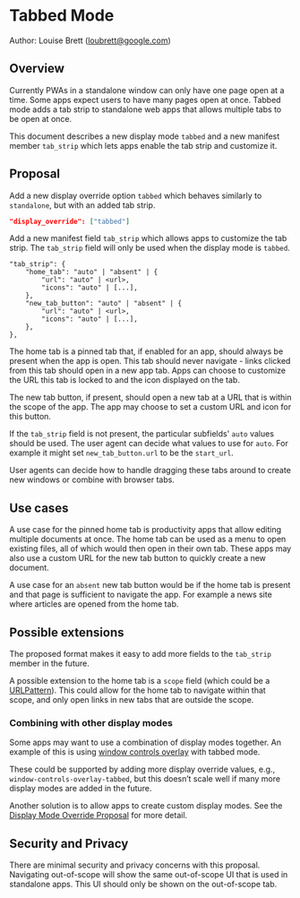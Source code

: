 # Tabbed Mode

Author: Louise Brett (loubrett@google.com)

## Overview

Currently PWAs in a standalone window can only have one page open at a time. Some apps expect users to have many pages open at once. Tabbed mode adds a tab strip to standalone web apps that allows multiple tabs to be open at once.

This document describes a new display mode `tabbed` and a new manifest member `tab_strip` which lets apps enable the tab strip and customize it.

## Proposal

Add a new display override option `tabbed` which behaves similarly to `standalone`, but with an added tab strip.

```json
"display_override": ["tabbed"]
```

Add a new manifest field `tab_strip` which allows apps to customize the tab strip. The `tab_strip` field will only be used when the display mode is `tabbed`.

```
"tab_strip": {
    "home_tab": "auto" | "absent" | {
        "url": "auto" | <url>,
        "icons": "auto" | [...],
    },
    "new_tab_button": "auto" | "absent" | {
        "url": "auto" | <url>,
        "icons": "auto" | [...],
    },
},
```

The home tab is a pinned tab that, if enabled for an app, should always be present when the app is open. This tab should never navigate - links clicked from this tab should open in a new app tab. Apps can choose to customize the URL this tab is locked to and the icon displayed on the tab.

The new tab button, if present, should open a new tab at a URL that is within the scope of the app. The app may choose to set a custom URL and icon for this button.

If the `tab_strip` field is not present, the particular subfields' `auto` values should be used. The user agent can decide what values to use for `auto`. For example it might set `new_tab_button.url` to be the `start_url`.

User agents can decide how to handle dragging these tabs around to create new windows or combine with browser tabs.

## Use cases

A use case for the pinned home tab is productivity apps that allow editing multiple documents at once. The home tab can be used as a menu to open existing files, all of which would then open in their own tab. These apps may also use a custom URL for the new tab button to quickly create a new document.

A use case for an `absent` new tab button would be if the home tab is present and that page is sufficient to navigate the app. For example a news site where articles are opened from the home tab.

## Possible extensions

The proposed format makes it easy to add more fields to the `tab_strip` member in the future.

A possible extension to the home tab is a `scope` field (which could be a [URLPattern](https://wicg.github.io/urlpattern/#urlpattern)). This could allow for the home tab to navigate within that scope, and only open links in new tabs that are outside the scope.

### Combining with other display modes

Some apps may want to use a combination of display modes together. An example of this is using [window controls overlay](https://wicg.github.io/window-controls-overlay/) with tabbed mode.

These could be supported by adding more display override values, e.g., `window-controls-overlay-tabbed`, but this doesn’t scale well if many more display modes are added in the future.

Another solution is to allow apps to create custom display modes. See the [Display Mode Override Proposal](https://github.com/WICG/display-override/blob/main/explainer.md#custom-display-mode-names-with-display-modifiers-style-specification) for more detail.

## Security and Privacy

There are minimal security and privacy concerns with this proposal. Navigating out-of-scope will show the same out-of-scope UI that is used in standalone apps. This UI should only be shown on the out-of-scope tab.
